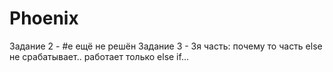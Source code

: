 # Phoenix
Задание 2 - #e ещё не решён
Задание 3 - 3я часть: почему то часть else не срабатывает.. работает только else if...
